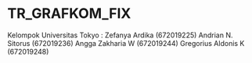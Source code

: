 # TR_GRAFKOM_FIX
Kelompok Universitas Tokyo :
Zefanya Ardika (672019225)
Andrian N. Sitorus (672019236)
Angga Zakharia W (672019244)
Gregorius Aldonis K (672019248)

